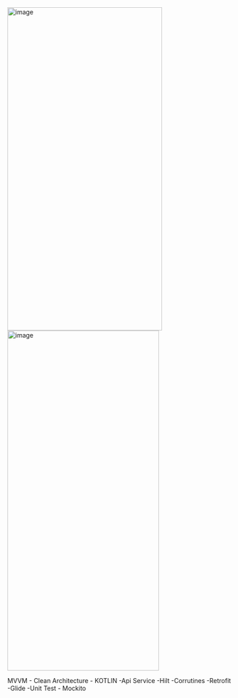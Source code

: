 <img width="348" height="726" alt="image" src="https://github.com/user-attachments/assets/74c9eefd-369d-493e-a44d-5679caad9978" />
<img width="341" height="764" alt="image" src="https://github.com/user-attachments/assets/1a8a149a-bf78-4d02-bad5-f56062fd72aa" />


MVVM - Clean Architecture - KOTLIN 
-Api Service
-Hilt
-Corrutines
-Retrofit
-Glide
-Unit Test - Mockito


